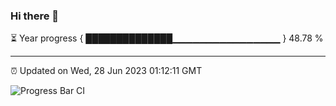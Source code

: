 ### Hi there 👋

⏳ Year progress { ██████████████▁▁▁▁▁▁▁▁▁▁▁▁▁▁▁▁ } 48.78 %

---

⏰ Updated on Wed, 28 Jun 2023 01:12:11 GMT

![Progress Bar CI](https://github.com/liununu/liununu/workflows/Progress%20Bar%20CI/badge.svg)
